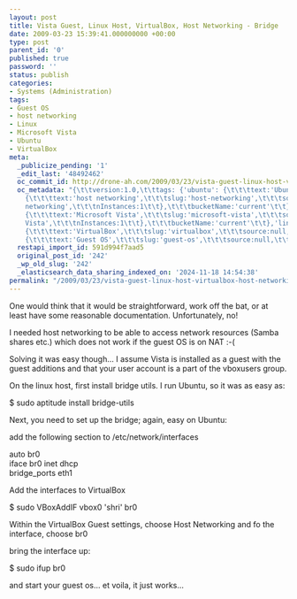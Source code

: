 ```yaml
---
layout: post
title: Vista Guest, Linux Host, VirtualBox, Host Networking - Bridge
date: 2009-03-23 15:39:41.000000000 +00:00
type: post
parent_id: '0'
published: true
password: ''
status: publish
categories:
- Systems (Administration)
tags:
- Guest OS
- host networking
- Linux
- Microsoft Vista
- Ubuntu
- VirtualBox
meta:
  _publicize_pending: '1'
  _edit_last: '48492462'
  oc_commit_id: http://drone-ah.com/2009/03/23/vista-guest-linux-host-virtualbox-host-networking-bridge/1237822782
  oc_metadata: "{\t\tversion:1.0,\t\ttags: {'ubuntu': {\t\t\ttext:'Ubuntu',\t\t\tslug:'ubuntu',\t\t\tsource:{\t\t\turl:'http://d.opencalais.com/genericHasher-1/6f67c971-6f56-339f-9365-ba86a70b09b0',\t\t\ttype:{\t\t\turl:'http://s.opencalais.com/1/type/em/e/OperatingSystem',\t\t\ticonURL:'',\t\t\tname:'OperatingSystem'\t\t},\t\t\tname:'Ubuntu',\t\t\tnInstances:1\t\t},\t\t\tbucketName:'current'\t\t},'host-networking':
    {\t\t\ttext:'host networking',\t\t\tslug:'host-networking',\t\t\tsource:{\t\t\turl:'http://d.opencalais.com/genericHasher-1/b4cb0156-47a7-36cc-a0e1-8b262208ee21',\t\t\ttype:{\t\t\turl:'http://s.opencalais.com/1/type/em/e/IndustryTerm',\t\t\ticonURL:'',\t\t\tname:'IndustryTerm'\t\t},\t\t\tname:'host
    networking',\t\t\tnInstances:1\t\t},\t\t\tbucketName:'current'\t\t},'microsoft-vista':
    {\t\t\ttext:'Microsoft Vista',\t\t\tslug:'microsoft-vista',\t\t\tsource:{\t\t\turl:'http://d.opencalais.com/genericHasher-1/fdd3ca0c-7a56-3474-83f1-b94ca64d21c2',\t\t\ttype:{\t\t\turl:'http://s.opencalais.com/1/type/em/e/OperatingSystem',\t\t\ticonURL:'',\t\t\tname:'OperatingSystem'\t\t},\t\t\tname:'Microsoft
    Vista',\t\t\tnInstances:1\t\t},\t\t\tbucketName:'current'\t\t},'linux': {\t\t\ttext:'Linux',\t\t\tslug:'linux',\t\t\tsource:{\t\t\turl:'http://d.opencalais.com/genericHasher-1/8e32c2ad-38a7-3069-96e3-577198801f0a',\t\t\ttype:{\t\t\turl:'http://s.opencalais.com/1/type/em/e/Technology',\t\t\ticonURL:'',\t\t\tname:'Technology'\t\t},\t\t\tname:'Linux',\t\t\tnInstances:1\t\t},\t\t\tbucketName:'current'\t\t},'virtualbox':
    {\t\t\ttext:'VirtualBox',\t\t\tslug:'virtualbox',\t\t\tsource:null,\t\t\tbucketName:'current'\t\t},'guest-os':
    {\t\t\ttext:'Guest OS',\t\t\tslug:'guest-os',\t\t\tsource:null,\t\t\tbucketName:'current'\t\t}}\t}"
  restapi_import_id: 591d994f7aad5
  original_post_id: '242'
  _wp_old_slug: '242'
  _elasticsearch_data_sharing_indexed_on: '2024-11-18 14:54:38'
permalink: "/2009/03/23/vista-guest-linux-host-virtualbox-host-networking-bridge/"
---
```


One would think that it would be straightforward, work off the bat, or
at least have some reasonable documentation. Unfortunately, no!

I needed host networking to be able to access network resources (Samba
shares etc.) which does not work if the guest OS is on NAT :-(

Solving it was easy though\... I assume Vista is installed as a guest
with the guest additions and that your user account is a part of the
vboxusers group.

On the linux host, first install bridge utils. I run Ubuntu, so it was
as easy as:

\$ sudo aptitude install bridge-utils

Next, you need to set up the bridge; again, easy on Ubuntu:

add the following section to /etc/network/interfaces

auto br0\
iface br0 inet dhcp\
bridge_ports eth1

Add the interfaces to VirtualBox

\$ sudo VBoxAddIF vbox0 \'shri\' br0

Within the VirtualBox Guest settings, choose Host Networking and fo the
interface, choose br0

bring the interface up:

\$ sudo ifup br0

and start your guest os\... et voila, it just works\...
